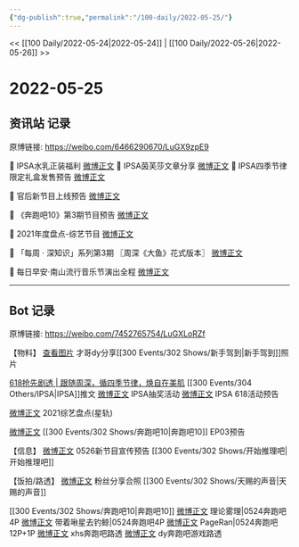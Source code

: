 ```yaml
---
{"dg-publish":true,"permalink":"/100-daily/2022-05-25/"}
---
```



<< [[100 Daily/2022-05-24\|2022-05-24]] | [[100 Daily/2022-05-26\|2022-05-26]] >>

# 2022-05-25

## 资讯站 记录

原博链接: https://weibo.com/6466290670/LuGX9zpE9

💫 IPSA水乳正装福利 [微博正文](https://m.weibo.cn/6466290670/4772964271392847)
💫 IPSA茵芙莎文章分享 [微博正文](https://m.weibo.cn/6466290670/4773097415117661)
💫 IPSA四季节律限定礼盒发售预告 [微博正文](https://m.weibo.cn/6466290670/4772963222028764)

💫 官后新节目上线预告 [微博正文](https://m.weibo.cn/6466290670/4773083414793117)

💫 《奔跑吧10》第3期节目预告 [微博正文](https://m.weibo.cn/6466290670/4773069174080015)

💫 2021年度盘点-综艺节目 [微博正文](https://m.weibo.cn/6466290670/4772994851800684)

💫 「每周 · 深知识」系列第3期
〖周深《大鱼》花式版本〗 [微博正文](https://m.weibo.cn/6466290670/4772986999015173)

💫 每日早安·南山流行音乐节演出全程 [微博正文](https://m.weibo.cn/6466290670/4772928913147947)

---
## Bot 记录

原博链接: https://weibo.com/7452765754/LuGXLoRZf

【物料】
[查看图片](https://wx1.sinaimg.cn/large/0088n2Pggy1h2l1t9qsscj30u01hdjum.jpg) 才哥dy分享[[300 Events/302 Shows/新手驾到\|新手驾到]]照片

[618抢先剧透 | 跟随周深，循四季节律，焕自在美肌](https://weibo.cn/sinaurl?u=https%3A%2F%2Fmp.weixin.qq.com%2Fs%2FIBiXxNhsMO_AD_TpqSxUDA) [[300 Events/304 Others/IPSA\|IPSA]]推文
[微博正文](https://m.weibo.cn/1851789841/4772952459444972) IPSA抽奖活动
[微博正文](https://m.weibo.cn/1851789841/4772958024764956) IPSA 618活动预告

[微博正文](https://m.weibo.cn/6466290670/4772994851800684) 2021综艺盘点(星轨)

[微博正文](https://m.weibo.cn/5242381821/4773067723640566) [[300 Events/302 Shows/奔跑吧10\|奔跑吧10]] EP03预告

【信息】
[微博正文](https://m.weibo.cn/5248300719/4773079069495897) 0526新节目宣传预告 [[300 Events/302 Shows/开始推理吧\|开始推理吧]]

【饭拍/路透】
[微博正文](https://m.weibo.cn/6491597734/4772730123851447) 粉丝分享合照 [[300 Events/302 Shows/天赐的声音\|天赐的声音]]

[[300 Events/302 Shows/奔跑吧10\|奔跑吧10]]
[微博正文](https://m.weibo.cn/7458115630/4772934780715299) 理论雾理|0524奔跑吧4P
[微博正文](https://m.weibo.cn/3246571812/4772972005165286) 带着啾星去钓鲸|0524奔跑吧4P
[微博正文](https://m.weibo.cn/7633014126/4773011108138129) PageRan|0524奔跑吧12P+1P
[微博正文](https://m.weibo.cn/7495641082/4773109222344005) xhs奔跑吧路透
[微博正文](https://m.weibo.cn/7495641082/4773019123714049) dy奔跑吧游戏路透
